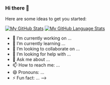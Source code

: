 ### Hi there 👋

Here are some ideas to get you started:

[![My GitHub Stats](https://github-readme-stats.vercel.app/api/?username=KushagraSikka&count_private=true&theme=tokyonight&showicons=true)]()
[![My GitHub Language Stats](https://github-readme-stats.vercel.app/api/top-langs/?username=KushagraSikka&langs_count=5&theme=tokyonight)]()



- 🔭 I’m currently working on ...
- 🌱 I’m currently learning ...
- 👯 I’m looking to collaborate on ...
- 🤔 I’m looking for help with ...
- 💬 Ask me about ...
- 📫 How to reach me: ...
- 😄 Pronouns: ...
- ⚡ Fun fact: ...
-->
